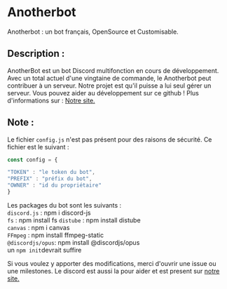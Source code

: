 # Anotherbot
Anotherbot : un bot français, OpenSource et Customisable.

## Description :
AnotherBot est un bot Discord multifonction en cours de développement. Avec un total actuel d'une vingtaine de commande, le Anotherbot peut contribuer à un serveur. Notre projet est qu'il puisse a lui seul gérer un serveur.
Vous pouvez aider au développement sur ce github !
Plus d'informations sur : [Notre site.](https://anotherbot.tk/)

## Note :
Le fichier `config.js` n'est pas présent pour des raisons de sécurité. Ce fichier est le suivant :
```js
const config = {

"TOKEN" : "le token du bot",
"PREFIX" : "préfix du bot",
"OWNER" : "id du propriétaire"
}
```

Les packages du bot sont les suivants :  
`discord.js` : npm i discord-js  
`fs` : npm install fs
`distube` : npm install distube  
`canvas` : npm i canvas  
`FFmpeg` : npm install ffmpeg-static  
`@discordjs/opus`: npm install @discordjs/opus  
un `npm init`devrait suffire

Si vous voulez y apporter des modifications, merci d'ouvrir une issue ou une milestones.
Le discord est aussi la pour aider et est present sur [notre site.](https://anotherbot.tk/)
